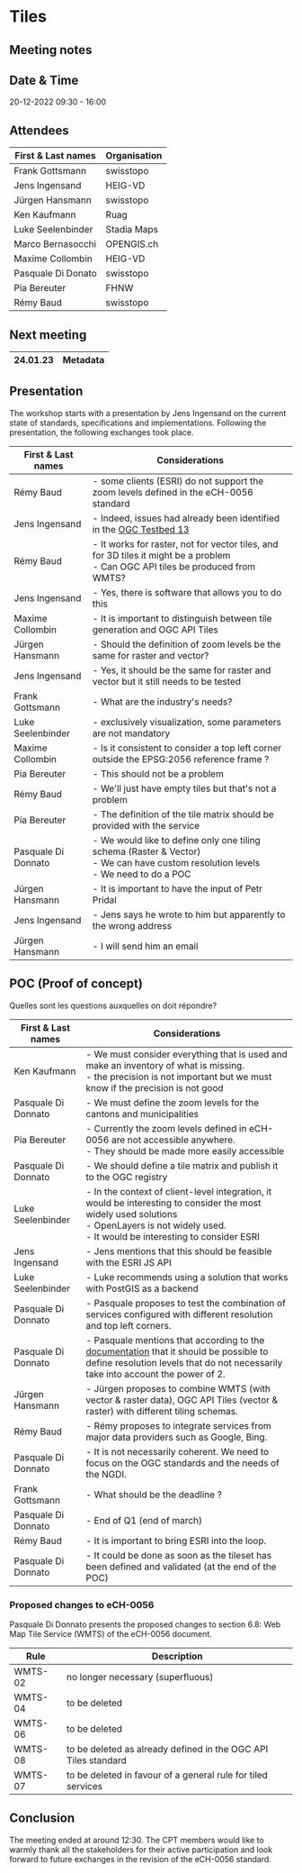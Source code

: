 # Tiles
## Meeting notes

## Date & Time

20-12-2022 09:30 - 16:00

## Attendees

| First & Last names  | Organisation  |
|---------------------|---------------|
| Frank	Gottsmann	  | swisstopo     |
| Jens	Ingensand	  |HEIG-VD        |
| Jürgen	Hansmann  |	swisstopo     |
| Ken	Kaufmann      |	Ruag          |
| Luke Seelenbinder   |	Stadia Maps	  |
| Marco	Bernasocchi	  | OPENGIS.ch    |
| Maxime	Collombin | HEIG-VD       |
| Pasquale	Di Donato |	swisstopo     |
| Pia	Bereuter      |	FHNW          |
| Rémy	Baud          |	swisstopo     |

## Next meeting

| 24.01.23 | Metadata |
|----------|----------|

## Presentation

The workshop starts with a presentation by Jens Ingensand on the current state of standards, specifications and implementations.
Following the presentation, the following exchanges took place.

| First & Last names  | Considerations                         |
|---------------------|----------------------------------------|
| Rémy Baud           | - some clients (ESRI) do not support the zoom levels defined in the eCH-0056 standard |
| Jens Ingensand      | - Indeed, issues had already been identified in the [OGC Testbed 13](https://docs.opengeospatial.org/per/17-041.pdf)|
| Rémy Baud           | - It works for raster, not for vector tiles, and for 3D tiles it might be a problem<br> - Can OGC API tiles be produced from WMTS?|
| Jens Ingensand      | - Yes, there is software that allows you to do this |
| Maxime Collombin    | - It is important to distinguish between tile generation and OGC API Tiles  |
| Jürgen Hansmann     | - Should the definition of zoom levels be the same for raster and vector? |
| Jens Ingensand      | - Yes, it should be the same for raster and vector but it still needs to be tested|
| Frank Gottsmann     | - What are the industry's needs? |
| Luke Seelenbinder   | - exclusively visualization, some parameters are not mandatory|
| Maxime Collombin    | - Is it consistent to consider a top left corner outside the EPSG:2056 reference frame ? |
| Pia Bereuter        | - This should not be a problem |
| Rémy Baud           | - We'll just have empty tiles but that's not a problem |
| Pia Bereuter        | - The definition of the tile matrix should be provided with the service |
| Pasquale Di Donnato | - We would like to define only one tiling schema (Raster & Vector)<br> - We can have custom resolution levels<br> - We need to do a POC|
| Jürgen Hansmann     | - It is important to have the input of Petr Pridal |
| Jens Ingensand      | - Jens says he wrote to him but apparently to the wrong address
| Jürgen Hansmann     | - I will send him an email

## POC (Proof of concept)

Quelles sont les questions auxquelles on doit répondre?

| First & Last names  | Considerations                         |
|---------------------|----------------------------------------|
| Ken Kaufmann        | - We must consider everything that is used and make an inventory of what is missing. <br> - the precision is not important but we must know if the precision is not good |
| Pasquale Di Donnato | - We must define the zoom levels for the cantons and municipalities |
| Pia Bereuter        | - Currently the zoom levels defined in eCH-0056 are not accessible anywhere. <br> - They should be made more easily accessible |
| Pasquale Di Donnato | - We should define a tile matrix and publish it to the OGC registry |
| Luke Seelenbinder   | - In the context of client-level integration, it would be interesting to consider the most widely used solutions<br> - OpenLayers is not widely used.<br>- It would be interesting to consider ESRI
| Jens Ingensand      | - Jens mentions that this should be feasible with the ESRI JS API |
| Luke Seelenbinder   | - Luke recommends using a solution that works with PostGIS as a backend |
| Pasquale Di Donnato | - Pasquale proposes to test the combination of services configured with different resolution and top left corners. |
| Pasquale Di Donnato | - Pasquale mentions that according to the [documentation](https://docs.opengeospatial.org/is/17-083r4/17-083r4.html#toc56) that it should be possible to define resolution levels that do not necessarily take into account the power of 2. |
| Jürgen Hansmann     | - Jürgen proposes to combine WMTS (with vector & raster data), OGC API Tiles (vector & raster) with different tiling schemas. |
| Rémy Baud           | - Rémy proposes to integrate services from major data providers such as Google, Bing.           |
| Pasquale Di Donnato | - It is not necessarily coherent. We need to focus on the OGC standards and the needs of the NGDI.
| Frank Gottsmann     | - What should be the deadline ? |
| Pasquale Di Donnato | - End of Q1 (end of march)      |
| Rémy Baud           | - It is important to bring ESRI into the loop.|
| Pasquale Di Donnato | - It could be done as soon as the tileset has been defined and validated (at the end of the POC) |

### Proposed changes to eCH-0056

Pasquale Di Donnato presents the proposed changes to section 6.8: Web Map Tile Service (WMTS) of the eCH-0056 document.

| Rule    | Description                                                    |
|---------|----------------------------------------------------------------|
| WMTS-02 | no longer necessary (superfluous)                              |
| WMTS-04 | to be deleted                                                  |
| WMTS-06 | to be deleted                                                  |
| WMTS-08 | to be deleted as already defined in the OGC API Tiles standard |
| WMTS-07 | to be deleted in favour of a general rule for tiled services   |

## Conclusion

The meeting ended at around 12:30.
The CPT members would like to warmly thank all the stakeholders for their active participation and look forward to future exchanges in the revision of the eCH-0056 standard.
